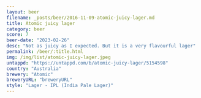 ```yaml
---
layout: beer
filename: _posts/beer/2016-11-09-atomic-juicy-lager.md
title: Atomic juicy lager
category: beer
score: 7
beer-date: "2023-02-26"
desc: "Not as juicy as I expected. But it is a very flavourful lager"
permalink: /beer/:title.html
img: /img/list/atomic-juicy-lager.jpeg
untappd: "https://untappd.com/b/atomic-juicy-lager/5154598"
country: "Australia"
brewery: "Atomic"
breweryURL: "breweryURL"
style: "Lager - IPL (India Pale Lager)"
---
```

